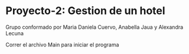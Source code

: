 # Proyecto-2: Gestion de un hotel
Grupo conformado por Maria Daniela Cuervo, Anabella Jaua y Alexandra Lecuna

Correr el archivo Main para iniciar el programa
